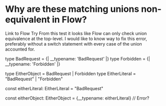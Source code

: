 
# Why are these matching unions non-equivalent in Flow?

Link to Flow Try
From this test it looks like Flow can only check union equivalence at the top-level. I would like to know way to fix this error, preferably without a switch statement with every case of the union accounted for.

type BadRequest = {| __typename: 'BadRequest' |} 
type Forbidden = {| __typename: 'Forbidden' |}

type EitherObject = BadRequest | Forbidden
type EitherLiteral = "BadRequest" | "Forbidden"

const eitherLiteral: EitherLiteral = "BadRequest"

const eitherObject: EitherObject = {__typename: eitherLiteral} // Error?


        